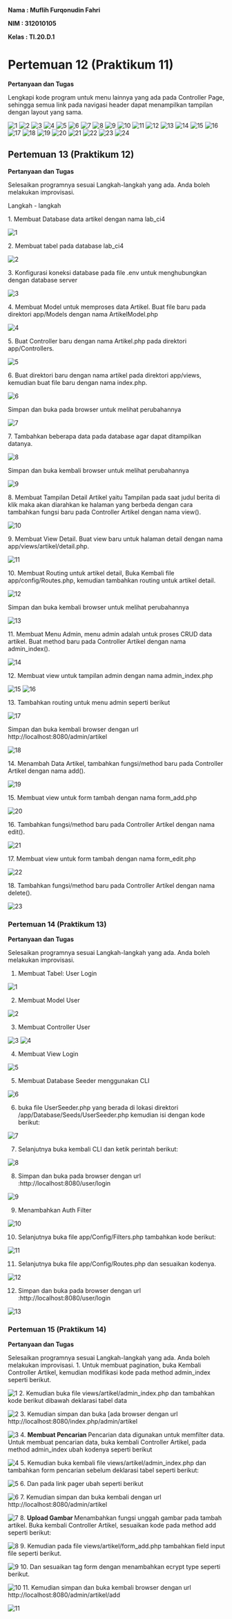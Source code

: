 <p><b>Nama : Muflih Furqonudin Fahri
<p> NIM : 312010105
<p> Kelas : TI.20.D.1 </b>
  
<b> <h1> Pertemuan 12 (Praktikum 11) </h1>
<p> Pertanyaan dan Tugas </b>
<p> Lengkapi kode program untuk menu lainnya yang ada pada Controller Page, sehingga semua link pada navigasi header dapat menampilkan tampilan dengan layout yang sama.

![1](https://user-images.githubusercontent.com/101880025/172698069-de7ebace-dd3c-46d8-bb4d-f415e3a8d7a2.png)
![2](https://user-images.githubusercontent.com/101880025/172698087-d5bd6684-447c-4ca1-9301-f59196f66d6d.png)
![3](https://user-images.githubusercontent.com/101880025/172698094-92fb91a4-ba75-4cee-a800-c52dcd42d711.png)
![4](https://user-images.githubusercontent.com/101880025/172698096-3c36fac2-db46-4467-b595-3e85b8e6f7d5.png)
![5](https://user-images.githubusercontent.com/101880025/172698103-90bbbb6b-72fa-4b34-895b-d0b46fecdadb.png)
![6](https://user-images.githubusercontent.com/101880025/172698117-4423a60d-5818-4b39-8772-b496759c0d50.png)
![7](https://user-images.githubusercontent.com/101880025/172698128-ad4dcf8c-8873-46bc-9f3b-08d43d58428f.png)
![8](https://user-images.githubusercontent.com/101880025/172698140-ab330c55-207c-4aad-8010-186afbd3b036.png)
![9](https://user-images.githubusercontent.com/101880025/172698150-3fe37147-f0fe-4479-8fca-1f05279205f2.png)
![10](https://user-images.githubusercontent.com/101880025/172698156-45c05525-a522-4478-88ea-53c36f917d61.png)
![11](https://user-images.githubusercontent.com/101880025/172698160-1e207c8b-35a8-4111-9e20-4eb62cf46e1d.png)
![12](https://user-images.githubusercontent.com/101880025/172698163-29a2c818-714e-4a53-9d1d-973691f5cb2d.png)
![13](https://user-images.githubusercontent.com/101880025/172698165-ec6a6eab-4341-4136-8186-40b7ee361f1d.png)
![14](https://user-images.githubusercontent.com/101880025/172698171-a58e561d-1886-4f3d-a7b0-36d4c20c02d1.png)
![15](https://user-images.githubusercontent.com/101880025/172698175-9acce688-2ad2-4a5e-83e3-d21772e9c5cc.png)
![16](https://user-images.githubusercontent.com/101880025/172698183-d3e3dfce-5b2c-42b2-8d32-e1ed2824afa8.png)
![17](https://user-images.githubusercontent.com/101880025/172698192-8d5bae64-13c5-4b45-9946-3351ef8a1181.png)
![18](https://user-images.githubusercontent.com/101880025/172698197-2166da3a-01b4-4d71-91f1-aefc66dc8548.png)
![19](https://user-images.githubusercontent.com/101880025/172698200-72434039-12dd-414a-9b09-df961d908fc5.png)
![20](https://user-images.githubusercontent.com/101880025/172698204-9c0525d0-b321-44e9-944e-710a1f892b24.png)
![21](https://user-images.githubusercontent.com/101880025/172698210-891122e8-b2f2-49de-88f2-1db5c34e6433.png)
![22](https://user-images.githubusercontent.com/101880025/172698218-ca943ac0-83d2-4852-9a9b-d913587f1b37.png)
![23](https://user-images.githubusercontent.com/101880025/172698221-112b4cea-ee16-4c55-8667-f1fc1711e3bb.png)
![24](https://user-images.githubusercontent.com/101880025/172698226-3d004d6f-5dd1-4ac1-8bbb-e18ef1077937.png)

<b><h2> Pertemuan 13 (Praktikum 12) </h2>
<p> Pertanyaan dan Tugas</b>
<p> Selesaikan programnya sesuai Langkah-langkah yang ada. Anda boleh melakukan
improvisasi.
<p> Langkah - langkah
<p> 1. Membuat Database data artikel dengan nama lab_ci4

![1](https://user-images.githubusercontent.com/101880025/174357081-cafd72d7-5c8f-4794-ba98-258eeb23927a.png)
<p> 2. Membuat tabel pada database lab_ci4

![2](https://user-images.githubusercontent.com/101880025/174357138-49f06d94-750f-4681-8a14-574758d2a8a2.png)
<p> 3. Konfigurasi koneksi database pada file .env untuk menghubungkan dengan database server

![3](https://user-images.githubusercontent.com/101880025/174357180-612e365e-f3a4-4c5d-9ddd-9bc03b03375d.png)
<p> 4. Membuat Model untuk memproses data Artikel. Buat file baru pada direktori app/Models dengan nama ArtikelModel.php

![4](https://user-images.githubusercontent.com/101880025/174357290-588cdab5-89fa-4e9c-bc42-c3e15c408185.png)
<p> 5. Buat Controller baru dengan nama Artikel.php pada direktori app/Controllers.

![5](https://user-images.githubusercontent.com/101880025/174357328-a0228fcf-19b9-4f33-8ca6-8a9772f45105.png)
<p> 6. Buat direktori baru dengan nama artikel pada direktori app/views, kemudian buat file baru dengan nama index.php.

![6](https://user-images.githubusercontent.com/101880025/174357425-799525c6-c3c9-4a29-bbd2-2b301d9ed7b8.png)
<p> Simpan dan buka pada browser untuk melihat perubahannya

![7](https://user-images.githubusercontent.com/101880025/174357589-a3753884-1bb1-43b5-be81-fb74f56f5998.png)
<p> 7. Tambahkan beberapa data pada database agar dapat ditampilkan datanya.

![8](https://user-images.githubusercontent.com/101880025/174357651-f8a46f88-8fa5-469d-95a2-44ed3b548148.png)
<p> Simpan dan buka kembali browser untuk melihat perubahannya

![9](https://user-images.githubusercontent.com/101880025/174357673-79b83866-cdec-43ef-8857-09cce898468f.png)
<p> 8. Membuat Tampilan Detail Artikel yaitu Tampilan pada saat judul berita di klik maka akan diarahkan ke halaman yang berbeda dengan cara tambahkan fungsi baru pada Controller Artikel dengan nama view().

![10](https://user-images.githubusercontent.com/101880025/174357728-ec0e1b0e-d2c8-4099-85f8-412614f10157.png)
<p> 9. Membuat View Detail. Buat view baru untuk halaman detail dengan nama app/views/artikel/detail.php.

![11](https://user-images.githubusercontent.com/101880025/174357788-77f6803d-d85d-4bf1-bb7f-ec52f5789e4f.png)
<p> 10. Membuat Routing untuk artikel detail, Buka Kembali file app/config/Routes.php, kemudian tambahkan routing untuk artikel detail.

![12](https://user-images.githubusercontent.com/101880025/174357847-93748505-4c64-4c45-87f2-fdb89d600ec6.png)
<p> Simpan dan buka kembali browser untuk melihat perubahannya

![13](https://user-images.githubusercontent.com/101880025/174357884-74ae96ad-b714-48c8-9b01-089ca14b97e5.png)
<p> 11. Membuat Menu Admin, menu admin adalah untuk proses CRUD data artikel. Buat method baru pada Controller Artikel dengan nama admin_index().

![14](https://user-images.githubusercontent.com/101880025/174357931-1bb66c3d-bf5b-4c83-bf3c-f2fbf712728e.png)
<p> 12. Membuat view untuk tampilan admin dengan nama admin_index.php

![15](https://user-images.githubusercontent.com/101880025/174358014-ac59d52d-aeb3-4906-b328-7e7ba4222d1d.png)
![16](https://user-images.githubusercontent.com/101880025/174358052-878200b2-1704-4255-95aa-cea37132f9ea.png)
<p> 13. Tambahkan routing untuk menu admin seperti berikut

![17](https://user-images.githubusercontent.com/101880025/174358411-dd2b01f9-5846-4a57-87d7-8deb2c433b48.png)
<p> Simpan dan buka kembali browser dengan url http://localhost:8080/admin/artikel

![18](https://user-images.githubusercontent.com/101880025/174358432-7ce13c23-0a09-4f65-be3a-4c152640325b.png)
<p> 14. Menambah Data Artikel, tambahkan fungsi/method baru pada Controller Artikel dengan nama add().

![19](https://user-images.githubusercontent.com/101880025/174358465-6fb006e6-9cc3-4717-a7db-45aeb55dfb50.png)
<p> 15. Membuat view untuk form tambah dengan nama form_add.php

![20](https://user-images.githubusercontent.com/101880025/174358501-bd5452bb-1dd0-4d73-9da9-7a7c4a9c5ba9.png)
<p> 16. Tambahkan fungsi/method baru pada Controller Artikel dengan nama edit().

![21](https://user-images.githubusercontent.com/101880025/174358548-faa2282b-5fea-4fc8-8261-1cb4c8d9e6ad.png)
<p> 17. Membuat view untuk form tambah dengan nama form_edit.php

![22](https://user-images.githubusercontent.com/101880025/174358580-1060a72a-8a74-46f0-a652-cd421a4a5c7c.png)
<p> 18. Tambahkan fungsi/method baru pada Controller Artikel dengan nama delete().

![23](https://user-images.githubusercontent.com/101880025/174358618-80f784e4-819c-405d-9139-21014d236b8d.png)

<b><h3> Pertemuan 14 (Praktikum 13) </h3>
<p> Pertanyaan dan Tugas</b>
<p> Selesaikan programnya sesuai Langkah-langkah yang ada. Anda boleh melakukan
improvisasi.

1.  Membuat Tabel: User Login
  
![1](https://user-images.githubusercontent.com/101880025/174848459-6dd549fc-3384-4445-b478-82481177ee47.png)
  
2.  Membuat Model User
  
![2](https://user-images.githubusercontent.com/101880025/174848762-dfb76174-75c5-4773-b357-6ae285e77725.png)

3.  Membuat Controller User
  
![3](https://user-images.githubusercontent.com/101880025/174848888-f822bf59-27d4-43b6-9bfc-e846c0c99a72.png)
![4](https://user-images.githubusercontent.com/101880025/174848895-5105a383-b5bd-47db-9bed-bc17f211a16a.png)

4.  Membuat View Login

![5](https://user-images.githubusercontent.com/101880025/174849017-48218c31-fd0a-49cd-bc32-19ede214f64b.png)
  
5.  Membuat Database Seeder menggunakan CLI

![6](https://user-images.githubusercontent.com/101880025/174849155-250792a6-7818-4139-844b-7ebe3954360b.png)
  
6.  buka file UserSeeder.php yang berada di lokasi direktori /app/Database/Seeds/UserSeeder.php kemudian isi dengan kode berikut:

![7](https://user-images.githubusercontent.com/101880025/174849322-0dda73af-462b-4122-8591-1bdf76dde917.png)
  
7.  Selanjutnya buka kembali CLI dan ketik perintah berikut:
  
![8](https://user-images.githubusercontent.com/101880025/174849431-b47905f4-5786-46b4-96c5-36fdbd25b368.png)

8.  Simpan dan buka pada browser dengan url :http://localhost:8080/user/login 

![9](https://user-images.githubusercontent.com/101880025/174849614-811049a3-64c9-42c7-8416-abcd76f2514b.png)

9.  Menambahkan Auth Filter
 
![10](https://user-images.githubusercontent.com/101880025/174849762-a65c9479-034a-4edb-b7cb-fc5c82fc29dc.png)

10. Selanjutnya buka file app/Config/Filters.php tambahkan kode berikut:
  
![11](https://user-images.githubusercontent.com/101880025/174849963-9ae04343-e4dc-4302-b0cf-4bd1fe45e9af.png)

11. Selanjutnya buka file app/Config/Routes.php dan sesuaikan kodenya.
  
![12](https://user-images.githubusercontent.com/101880025/174850011-36e8590a-e018-4954-a9b0-9763126745a4.png)
  
12. Simpan dan buka pada browser dengan url :http://localhost:8080/user/login
 
![13](https://user-images.githubusercontent.com/101880025/174850139-ea34695e-c5dd-4e5d-a05d-c4fd8f767016.png)

<b><h3> Pertemuan 15 (Praktikum 14) </h3>
<p> Pertanyaan dan Tugas</b>
<p> Selesaikan programnya sesuai Langkah-langkah yang ada. Anda boleh melakukan improvisasi.
1. Untuk membuat pagination, buka Kembali Controller Artikel, kemudian modifikasi kode pada method admin_index seperti berikut.

![1](https://user-images.githubusercontent.com/101880025/177030576-539c2d27-68e6-4e5b-a028-11cdedfe4e00.png)
2. Kemudian buka file views/artikel/admin_index.php dan tambahkan kode berikut dibawah deklarasi tabel data

![2](https://user-images.githubusercontent.com/101880025/177030586-da87a3a8-7648-470d-bdef-a42d874ec251.png)
3. Kemudian simpan dan buka [ada browser dengan url http://localhost:8080/index.php/admin/artikel

![3](https://user-images.githubusercontent.com/101880025/177030591-56861afb-3a4f-49b7-8b35-48efdc69e02f.png)
4. <b> Membuat Pencarian </b>
Pencarian data digunakan untuk memfilter data. Untuk membuat pencarian data, buka kembali Controller Artikel, pada method admin_index ubah kodenya seperti berikut

![4](https://user-images.githubusercontent.com/101880025/177030596-2dcc94e7-f867-42f4-9e89-ce25433cb922.png)
5. Kemudian buka kembali file views/artikel/admin_index.php dan tambahkan form pencarian sebelum deklarasi tabel seperti berikut:

![5](https://user-images.githubusercontent.com/101880025/177030599-7d7abfaf-3299-4826-9371-8a23b7dae37c.png)
6. Dan pada link pager ubah seperti berikut

![6](https://user-images.githubusercontent.com/101880025/177030603-dfd3bfaa-2228-4635-8077-ac399b0d811f.png)
7. Kemudian simpan dan buka kembali dengan url http://localhost:8080/admin/artikel

![7](https://user-images.githubusercontent.com/101880025/177030607-8f845b28-ca47-4256-bea4-ce14caf99e87.png)
8. <b> Upload Gambar </b>
Menambahkan fungsi unggah gambar pada tambah artikel. Buka kembali Controller Artikel, sesuaikan kode pada method add seperti berikut:

![8](https://user-images.githubusercontent.com/101880025/177030615-450d3f98-7f2d-4964-8519-613d3733f0c6.png)
9. Kemudian pada file views/artikel/form_add.php tambahkan field input file seperti berikut.

![9](https://user-images.githubusercontent.com/101880025/177030619-2283cc5f-84bc-4aa1-8f00-441851750f02.png)
10. Dan sesuaikan tag form dengan menambahkan ecrypt type seperti berikut.

![10](https://user-images.githubusercontent.com/101880025/177030628-0ba0dc0b-3f96-4134-85fb-eb018b194db8.png)
11. Kemudian simpan dan buka kembali browser dengan url http://localhost:8080/admin/artikel/add

![11](https://user-images.githubusercontent.com/101880025/177030637-ca0d9f92-70f0-4d6e-960e-f8df896a34c2.png)
